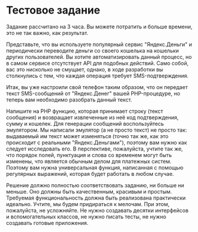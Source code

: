 # Тестовое задание

Задание рассчитано на 3 часа. Вы можете потратить и больше времени, это не так важно, как результат.

Представьте, что вы используете популярный сервис "Яндекс.Деньги" и периодически переводите деньги со своего кошелька на кошельки других пользователей. Вы хотите автоматизировать данный процесс, но в самом сервисе отсутствует API для подобных действий. Само собой, вас это нисколько не смущает, однако, в ходе разработки вы столкнулись с тем, что каждая операция требует SMS-подтверждения.

Итак, вы уже настроили свой телефон таким образом, что он передает текст SMS-сообщений от "Яндекс.Денег" вашей PHP-процедуре, но теперь вам необходимо разобрать данный текст.

Напишите на PHP функцию, которая принимает строку (текст сообщения) и возвращает извлеченные из неё код подтверждения, сумму и кошелек. Для генерации сообщений воспользуйтесь эмулятором. Мы написали эмулятор (а не просто текст) не просто так: выдаваемый им текст может изменяться (точно так же, как это происходит с реальными "Яндекс.Деньгами"), поэтому вам нужно как следует исследовать его. В перспективе, пожалуйста, учтите так же, что порядок полей, пунктуация и слова со временем могут быть изменены, что является обычным делом для платежных систем. Поэтому вам нужна универсальная функция, написанная с помощью регулярных выражений, которая будет работать в любом случае.

Решение должно полностью соответствовать заданию, ни больше ни меньше. Оно должны быть качественным, красивым и простым. Требуемая функциональность должна быть реализована практически идеально. Учтите, мы будем придираться к мелочам. При этом, пожалуйста, не усложняйте. Не нужно создавать десятки интерфейсов и вспомогательных классов, не нужно писать тесты, не нужно создавать готовые приложения.
